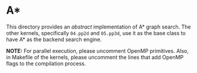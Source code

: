 # A*

This directory provides an *abstract* implementation of A* graph search. The
other kernels, specifically `04.pp2d` and `05.pp3d`, use it as the base class
to have A* as the backend search engine.

**NOTE:** For parallel execution, please uncomment OpenMP primitives. Also, in
Makefile of the kernels, please uncomment the lines that add OpenMP flags to
the compilation process.
